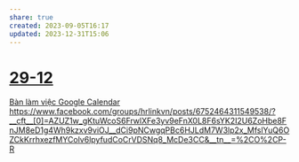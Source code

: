 ```yaml
---
share: true
created: 2023-09-05T16:17
updated: 2023-12-31T15:06
---
```


# [29-12](29-12.md)
 [Bàn làm việc Google Calendar](../../../../C%C3%A1c%20bu%E1%BB%95i%20%C4%91%C3%A1p%20%E1%BB%A9ng%20nhu%20c%E1%BA%A7u%20h%E1%BB%8Dc%20c%C3%A1ch%20s%E1%BB%AD%20d%E1%BB%A5ng%20c%C3%B4ng%20c%E1%BB%A5%20v%C3%A0%20t%C6%B0%20duy%20l%E1%BA%ADp%20tr%C3%ACnh%20cho%20nhu%20c%E1%BA%A7u%20c%C3%A1%20nh%C3%A2n%20ho%E1%BA%B7c%20nghi%C3%AAn%20c%E1%BB%A9u/4%20Th%C3%A0nh%20ph%E1%BA%A9m/Truy%E1%BB%81n%20th%C3%B4ng/B%C3%A0n%20l%C3%A0m%20vi%E1%BB%87c%20Google%20Calendar.md) https://www.facebook.com/groups/hrlinkvn/posts/6752464311549538/?__cft__[0]=AZUZ1w_gKtuWcoS6FrwlXFe3yv9eFnX0L8F6sYK2I2U6ZoHbe8FnJM8eD1g4Wh9kzxv9viOJ__dCi9pNCwgqPBc6HJLdM7W3lp2x_MfslYuQ6OZCkKrrhxezfMYColv6lpyfudCoCrVDSNq8_McDe3CC&__tn__=%2CO%2CP-R